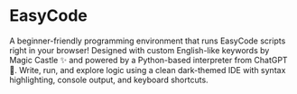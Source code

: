 # EasyCode
A beginner-friendly programming environment that runs EasyCode scripts right in your browser! Designed with custom English-like keywords by Magic Castle ✨ and powered by a Python-based interpreter from ChatGPT 🤖. Write, run, and explore logic using a clean dark-themed IDE with syntax highlighting, console output, and keyboard shortcuts.
